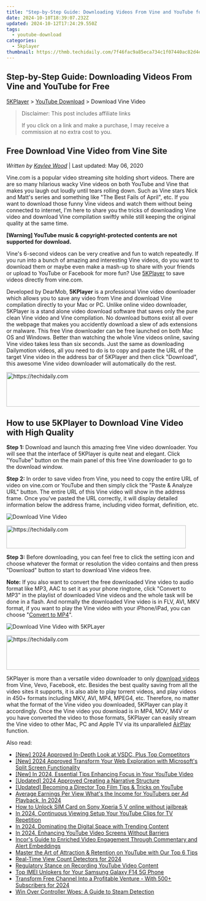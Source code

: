```yaml
---
title: "Step-by-Step Guide: Downloading Videos From Vine and YouTube for Free"
date: 2024-10-10T18:39:07.232Z
updated: 2024-10-12T17:24:29.550Z
tags:
  - youtube-download
categories:
  - 5kplayer
thumbnail: https://thmb.techidaily.com/7f46fac9a85eca734c1f07440ac82d4e70260de3231ef2557f357bda5f1ea303.jpg
---
```


## Step-by-Step Guide: Downloading Videos From Vine and YouTube for Free

[5KPlayer](https://tools.techidaily.com/5kplayer/products/) \> [YouTube Download](https://tools.techidaily.com/5kplayer/youtube-download/) \> Download Vine Video

>  Disclaimer: This post includes affiliate links
>
>  If you click on a link and make a purchase, I may receive a commission at no extra cost to you.
>

## Free Download Vine Video from Vine Site

 _Written by [Kaylee Wood](https://www.quora.com/profile/Amanda-Hu-21)_ | Last updated: May 06, 2020 

Vine.com is a popular video streaming site holding short videos. There are are so many hilarious wacky Vine videos on both YouTube and Vine that makes you laugh out loudly until tears rolling down. Such as Vine stars Nick and Matt's series and something like "The Best Fails of April", etc. If you want to download those funny Vine videos and watch them without being connected to internet, I'm here to share you the tricks of downloading Vine video and download Vine compilation swiftly while still keeping the original quality at the same time.

**\[Warning\] YouTube music & copyright-protected contents are not supported for download.**

Vine's 6-second videos can be very creative and fun to watch repeatedly. If you run into a bunch of amazing and interesting Vine videos, do you want to download them or maybe even make a mash-up to share with your friends or upload to YouTube or Facebook for more fun? Use [5KPlayer](https://tools.techidaily.com/5kplayer/products/) to save videos directly from vine.com.

Developed by DearMob, **5KPlayer** is a professional Vine video downloader which allows you to save any video from Vine and download Vine compilation directly to your Mac or PC. Unlike online video downloader, 5KPlayer is a stand alone video download software that saves only the pure clean Vine video and Vine compilation. No download buttons exist all over the webpage that makes you accidently download a slew of ads extensions or malware. This free Vine downloader can be free launched on both Mac OS and Windows. Better than watching the whole Vine videos online, saving Vine video takes less than six seconds. Just the same as downloading Dailymotion videos, all you need to do is to copy and paste the URL of the target Vine video in the address bar of 5KPlayer and then click "Download", this awesome Vine video downloader will automatically do the rest. 

<!-- affiliate ads begin -->
<a href="https://aligracehair.sjv.io/c/5597632/2036472/19272" target="_top" id="2036472">
  <img src="//a.impactradius-go.com/display-ad/19272-2036472" border="0" alt="https://techidaily.com" width="728" height="90"/>
</a>
<img height="0" width="0" src="https://aligracehair.sjv.io/i/5597632/2036472/19272" style="position:absolute;visibility:hidden;" border="0" />
<!-- affiliate ads end -->

##  How to use 5KPlayer to Download Vine Video with High Quality

**Step 1:** Download and launch this amazing free Vine video downloader. You will see that the interface of 5KPlayer is quite neat and elegant. Click "YouTube" button on the main panel of this free Vine downloader to go to the download window.

**Step 2:** In order to save video from Vine, you need to copy the entire URL of video on vine.com or YouTube and then simply click the "Paste & Analyze URL" button. The entire URL of this Vine video will show in the address frame. Once you've pasted the URL correctly, it will display detailed information below the address frame, including video format, definition, etc.

![Download Vine Video](https://www.5kplayer.com/youtube-download/img/youtube-0119-01.jpg) 

<!-- affiliate ads begin -->
<a href="https://bluettius.sjv.io/c/5597632/2139110/17108" target="_top" id="2139110">
  <img src="//a.impactradius-go.com/display-ad/17108-2139110" border="0" alt="https://techidaily.com" width="468" height="60"/>
</a>
<img height="0" width="0" src="https://bluettius.sjv.io/i/5597632/2139110/17108" style="position:absolute;visibility:hidden;" border="0" />
<!-- affiliate ads end -->

**Step 3:** Before downloading, you can feel free to click the setting icon and choose whatever the format or resolution the video contains and then press "Download" button to start to download Vine videos free.

**Note:** If you also want to convert the free downloaded Vine video to audio format like MP3, AAC to set it as your phone ringtone, click "Convert to MP3" in the playlist of downloaded Vine videos and the whole task will be done in a flash. And normally the downloaded Vine video is in FLV, AVI, MKV format, if you want to play the Vine video with your iPhone/iPad, you can choose "[Convert to MP4](https://tools.techidaily.com/5kplayer/products/)".

![Download Vine Video with 5KPLayer](https://www.5kplayer.com/youtube-download/img/download-vine-video-xsy-0504.jpg) 

<!-- affiliate ads begin -->
<a href="https://ephamedtechinc.pxf.io/c/5597632/2137209/26400" target="_top" id="2137209">
  <img src="//a.impactradius-go.com/display-ad/26400-2137209" border="0" alt="https://techidaily.com" width="728" height="90"/>
</a>
<img height="0" width="0" src="https://ephamedtechinc.pxf.io/i/5597632/2137209/26400" style="position:absolute;visibility:hidden;" border="0" />
<!-- affiliate ads end -->

5KPlayer is more than a versatile video downloader to only [download videos](https://tools.techidaily.com/5kplayer/youtube-download/) from Vine, Vevo, Facebook, etc. Besides the best quality saving from all the video sites it supports, it is also able to play torrent videos, and play videos in 450+ formats including MKV, AVI, MP4, MPEG4, etc. Therefore, no matter what the format of the Vine video you downloaded, 5KPlayer can play it accordingly. Once the Vine video you download is in MP4, MOV, M4V or you have converted the video to those formats, 5KPlayer can easily stream the Vine video to other Mac, PC and Apple TV via its unparalleled [AirPlay](https://tools.techidaily.com/5kplayer/airplay/) function.

<ins class="adsbygoogle"
     style="display:block"
     data-ad-format="autorelaxed"
     data-ad-client="ca-pub-7571918770474297"
     data-ad-slot="1223367746"></ins>

<ins class="adsbygoogle"
     style="display:block"
     data-ad-client="ca-pub-7571918770474297"
     data-ad-slot="8358498916"
     data-ad-format="auto"
     data-full-width-responsive="true"></ins>

<span class="atpl-alsoreadstyle">Also read:</span>
<div><ul>
<li><a href="https://screen-video-capture.techidaily.com/new-2024-approved-in-depth-look-at-vsdc-plus-top-competitors/"><u>[New] 2024 Approved In-Depth Look at VSDC, Plus Top Competitors</u></a></li>
<li><a href="https://article-tips.techidaily.com/new-2024-approved-transform-your-web-exploration-with-microsofts-split-screen-functionality/"><u>[New] 2024 Approved Transform Your Web Exploration with Microsoft's Split Screen Functionality</u></a></li>
<li><a href="https://facebook-record-videos.techidaily.com/new-in-2024-essential-tips-enhancing-focus-in-your-youtube-video/"><u>[New] In 2024, Essential Tips Enhancing Focus in Your YouTube Video</u></a></li>
<li><a href="https://fox-blue.techidaily.com/updated-2024-approved-creating-a-narrative-structure/"><u>[Updated] 2024 Approved Creating a Narrative Structure</u></a></li>
<li><a href="https://youtube-video-recordings.techidaily.com/updated-becoming-a-director-top-film-tips-and-tricks-on-youtube/"><u>[Updated] Becoming a Director Top Film Tips & Tricks on YouTube</u></a></li>
<li><a href="https://youtube-video-recordings.techidaily.com/average-earnings-per-view-whats-the-income-for-youtubers-per-ad-playback-in-2024/"><u>Average Earnings Per View What's the Income for YouTubers per Ad Playback, In 2024</u></a></li>
<li><a href="https://sim-unlock.techidaily.com/how-to-unlock-sim-card-on-sony-xperia-5-v-online-without-jailbreak-by-drfone-android/"><u>How to Unlock SIM Card on Sony Xperia 5 V online without jailbreak</u></a></li>
<li><a href="https://youtube-video-recordings.techidaily.com/in-2024-continuous-viewing-setup-your-youtube-clips-for-tv-repetition/"><u>In 2024, Continuous Viewing Setup Your YouTube Clips for TV Repetition</u></a></li>
<li><a href="https://youtube-video-recordings.techidaily.com/in-2024-dominating-the-digital-space-with-trending-content/"><u>In 2024, Dominating the Digital Space with Trending Content</u></a></li>
<li><a href="https://youtube-video-recordings.techidaily.com/in-2024-enhancing-youtube-video-screens-without-barriers/"><u>In 2024, Enhancing YouTube Video Screens Without Barriers</u></a></li>
<li><a href="https://youtube-video-recordings.techidaily.com/incors-guide-to-enriched-video-engagement-through-commentary-and-alert-embeddings/"><u>Incor's Guide to Enriched Video Engagement Through Commentary and Alert Embeddings</u></a></li>
<li><a href="https://youtube-video-recordings.techidaily.com/master-the-art-of-attraction-and-retention-on-youtube-with-our-top-6-tips/"><u>Master the Art of Attraction & Retention on YouTube with Our Top 6 Tips</u></a></li>
<li><a href="https://facebook-video-share.techidaily.com/real-time-view-count-detectors-for-2024/"><u>Real-Time View Count Detectors for 2024</u></a></li>
<li><a href="https://youtube-video-recordings.techidaily.com/regulatory-stance-on-recording-youtube-video-content/"><u>Regulatory Stance on Recording YouTube Video Content</u></a></li>
<li><a href="https://sim-unlock.techidaily.com/top-imei-unlokers-for-your-samsung-galaxy-f14-5g-phone-by-drfone-android/"><u>Top IMEI Unlokers for Your Samsung Galaxy F14 5G Phone</u></a></li>
<li><a href="https://facebook-record-videos.techidaily.com/transform-free-channel-into-a-profitable-venture-with-500plus-subscribers-for-2024/"><u>Transform Free Channel Into a Profitable Venture - With 500+ Subscribers for 2024</u></a></li>
<li><a href="https://win11-tips.techidaily.com/win-over-controller-woes-a-guide-to-steam-detection/"><u>Win Over Controller Woes: A Guide to Steam Detection</u></a></li>
</ul></div>

